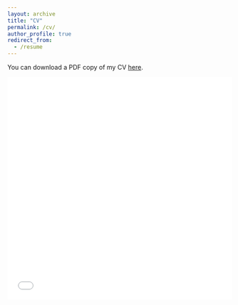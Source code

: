 ```yaml
---
layout: archive
title: "CV"
permalink: /cv/
author_profile: true
redirect_from:
  - /resume
---
```


You can download a PDF copy of my CV [here](/files/Yinjuan-Zhai_CV.pdf).

<iframe src="/files/Yinjuan-Zhai_CV.pdf" width="100%" height="500" frameborder="no" border="0" marginwidth="0" marginheight="0"></iframe>
